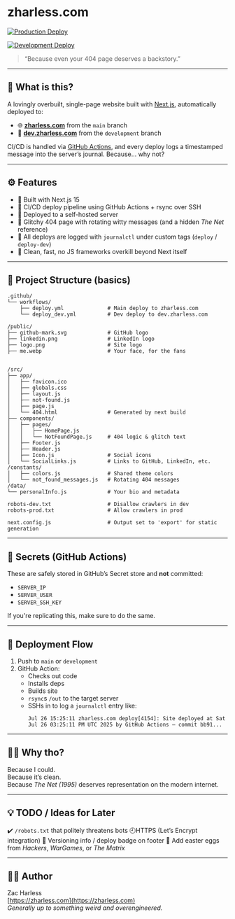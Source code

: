 # zharless.com

[![Production Deploy](https://github.com/czzc/zharlesscom/actions/workflows/deploy.yml/badge.svg)](https://github.com/czzc/zharlesscom/actions/workflows/deploy.yml)

[![Development Deploy](https://github.com/czzc/zharlesscom/actions/workflows/deploy_dev.yml/badge.svg)](https://github.com/czzc/zharlesscom/actions/workflows/deploy_dev.yml)


> “Because even your 404 page deserves a backstory.”

---

## 🧠 What is this?

A lovingly overbuilt, single-page website built with [Next.js](https://nextjs.org), automatically deployed to:

- 🌐 [**zharless.com**](https://zharless.com) from the `main` branch  
- 🧪 [**dev.zharless.com**](https://dev.zharless.com) from the `development` branch

CI/CD is handled via [GitHub Actions](https://github.com/features/actions), and every deploy logs a timestamped message into the server’s journal. Because... why not?

---

## ⚙️ Features

- 🧱 Built with Next.js 15
- 🚀 CI/CD deploy pipeline using GitHub Actions + rsync over SSH
- 🐧 Deployed to a self-hosted server
- 🧠 Glitchy 404 page with rotating witty messages (and a hidden *The Net* reference)
- 📜 All deploys are logged with `journalctl` under custom tags (`deploy` / `deploy-dev`)
- 💅 Clean, fast, no JS frameworks overkill beyond Next itself

---
## 📁 Project Structure (basics)

```
.github/
└── workflows/
    ├── deploy.yml              # Main deploy to zharless.com
    └── deploy_dev.yml          # Dev deploy to dev.zharless.com

/public/
├── github-mark.svg             # GitHub logo
├── linkedin.png                # LinkedIn logo
├── logo.png                    # Site logo
├── me.webp                     # Your face, for the fans


/src/
├── app/
│   ├── favicon.ico
│   ├── globals.css
│   ├── layout.js
│   ├── not-found.js
│   ├── page.js
│   └── 404.html                # Generated by next build
├── components/
│   ├── pages/
│   │   ├── HomePage.js
│   │   └── NotFoundPage.js     # 404 logic & glitch text
│   ├── Footer.js
│   ├── Header.js
│   ├── Icon.js                 # Social icons
│   └── SocialLinks.js          # Links to GitHub, LinkedIn, etc.
/constants/
│   ├── colors.js               # Shared theme colors
│   └── not_found_messages.js   # Rotating 404 messages
/data/
└── personalInfo.js             # Your bio and metadata

robots-dev.txt                  # Disallow crawlers in dev
robots-prod.txt                 # Allow crawlers in prod

next.config.js                  # Output set to 'export' for static generation
```
---

## 🔐 Secrets (GitHub Actions)

These are safely stored in GitHub’s Secret store and **not** committed:

- `SERVER_IP`
- `SERVER_USER`
- `SERVER_SSH_KEY`

If you're replicating this, make sure to do the same.

---

## 🤖 Deployment Flow

1. Push to `main` or `development`
2. GitHub Action:
   - Checks out code
   - Installs deps
   - Builds site
   - `rsync`s `/out` to the target server
   - SSHs in to log a `journalctl` entry like:
     ```
     Jul 26 15:25:11 zharless.com deploy[4154]: Site deployed at Sat Jul 26 03:25:11 PM UTC 2025 by GitHub Actions — commit bb91...
     ```

---

## 🤷‍♂️ Why tho?

Because I could.  
Because it’s clean.  
Because *The Net (1995)* deserves representation on the modern internet.

---

## 💡 TODO / Ideas for Later
:heavy_check_mark: `/robots.txt` that politely threatens bots
:clock9:HTTPS (Let’s Encrypt integration)
:large_orange_diamond: Versioning info / deploy badge on footer
:large_orange_diamond: Add easter eggs from *Hackers*, *WarGames*, or *The Matrix*

---

## 🧙‍♂️ Author

Zac Harless  
[https://zharless.com](https://zharless.com)  
_Generally up to something weird and overengineered._



